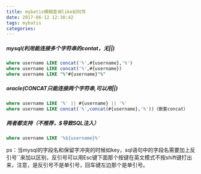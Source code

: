 ```yaml
---
title: mybatis模糊查询like如何写
date: 2017-06-12 12:38:42
tags: mybatis
categories: 
---
```


##### mysql(利用能连接多个字符串的contat，无||)
```SQL
where username LIKE concat('%',#{username},'%')
where username LIKE concat('%',#{username})
where username LIKE "%"#{username}"%"
```
##### oracle(CONCAT只能连接两个字符串,可以用||)
```SQL
where username LIKE '%' || #{username} || '%' 
where username LIKE concat('%',concat(#{username},'%'))（嵌套concat）
```
##### 两者都支持（不推荐，$导致SQL注入）
```SQL
where username LIKE '%${username}%'
```
ps：当mysql的字段名和保留字冲突的时候如key，sql语句中的字段名需要加上反引号``来加以区别，反引号可以用Esc键下面那个按键在英文模式不按shift键打出来，注意，是反引号不是单引号，回车键左边那个是单引号。